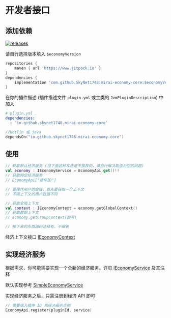 # 开发者接口

## 添加依赖

[![releases](https://img.shields.io/github/v/release/SkyNet1748/mirai-economy-core?label=%E6%9C%80%E6%96%B0%E7%89%88&logo=Github)](https://github.com/SkyNet1748/mirai-economy-core/releases)

请自行选择版本填入 `$economyVersion`

```groovy
repositories { 
    maven { url 'https://www.jitpack.io' }
}
dependencies {
    implementation 'com.github.SkyNet1748:mirai-economy-core:$economyVersion'
}
```

在你的插件描述 (插件描述文件 `plugin.yml` 或主类的 `JvmPluginDescription`) 中加入
```yaml
# plugin.yml
dependencies:
  - 'io.github.skynet1748.mirai-economy-core'
```
```kotlin
//kotlin 或 java
dependsOn("io.github.skynet1748.mirai-economy-core")
```

## 使用

```kotlin
// 获取默认经济服务 (但下面这种写法是不推荐的，请自行解决取值为空的问题)
val economy : IEconomyService = EconomyApi.get()!!
// 获取特定经济服务
// EconomyApi["插件ID"]

// 要操作用户的金钱，首先要获取一个上下文
// 不同上下文的用户数据不同

// 获取全局上下文
val context : IEconomyContext = economy.getGlobalContext()
// 获取群聊上下文
// economy.getGroupContext(群号)

// 接下来的东西源码注释有，不细说
```
经济上下文接口 [IEconomyContext](src/main/kotlin/io/github/skynet1748/mirai/economy/IEconomyService.kt#L13-L59)

## 实现经济服务

根据需求，你可能需要实现一个全新的经济服务。详见 [IEconomyService](src/main/kotlin/io/github/skynet1748/mirai/economy/IEconomyService.kt) 及其注释

默认实现参考 [SimpleEconomyService](src/main/kotlin/io/github/skynet1748/mirai/economy/default/SimpleEconomyService.kt)

实现经济服务之后，只需注册到经济 API 即可

```kotlin
// 需要填入插件 ID 和经济服务实例
EconomyApi.register(pluginId, service)
```
